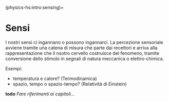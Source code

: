 (physics-hs:intro:sensing)=
# Sensi

I nostri sensi ci ingannano o possono ingannarci. La percezione sensoriale avviene tramite una catena di misura che parte dai recettori e arriva alla rappresentazione che il nsotro cervello costruisce del fenomeno, tramite conversione dello stimolo in segnali di natura meccanica o elettro-chimica.

Esempi:
- temperatura e calore? (Termodinamica)
- spazio, tempo o spazio-tempo? (Relatività di Einstein)

**todo** *Fare riferimenti ai capitoli...*

